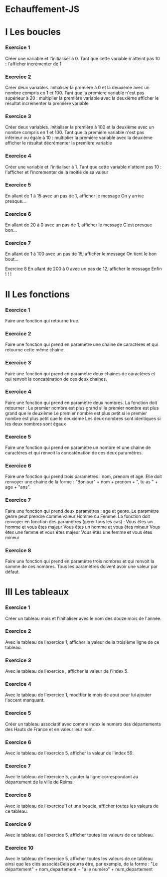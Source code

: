 # Echauffement-JS
# I Les boucles
### Exercice 1

Créer une variable et l'initialiser à 0. Tant que cette variable n'atteint pas 10 :
l'afficher
incrémenter de 1

### Exercice 2

Créer deux variables. Initialiser la première à 0 et la deuxième avec un nombre compris en 1 et 100. Tant que la première variable n'est pas supérieur à 20 :
multiplier la première variable avec la deuxième
afficher le résultat
incrémenter la première variable

### Exercice 3

Créer deux variables. Initialiser la première à 100 et la deuxième avec un nombre compris en 1 et 100. Tant que la première variable n'est pas inférieur ou égale à 10 :
multiplier la première variable avec la deuxième
afficher le résultat
décrémenter la première variable

### Exercice 4

Créer une variable et l'initialiser à 1. Tant que cette variable n'atteint pas 10 :
l'afficher
et l'incrementer de la moitié de sa valeur

### Exercice 5 
En allant de 1 à 15 avec un pas de 1, afficher le message On y arrive presque...

### Exercice 6 
En allant de 20 à 0 avec un pas de 1, afficher le message C'est presque bon...

### Exercice 7 
En allant de 1 à 100 avec un pas de 15, afficher le message On tient le bon bout...

Exercice 8 
En allant de 200 à 0 avec un pas de 12, afficher le message Enfin ! ! !

# II Les fonctions

### Exercice 1

Faire une fonction qui retourne true.

### Exercice 2

Faire une fonction qui prend en paramètre une chaine de caractères et qui retourne cette même chaine.

### Exercice 3

Faire une fonction qui prend en paramètre deux chaines de caractères et qui renvoit la concaténation de ces deux chaines.

### Exercice 4

Faire une fonction qui prend en paramètre deux nombres. La fonction doit retourner :
Le premier nombre est plus grand si le premier nombre est plus grand que le deuxième
Le premier nombre est plus petit si le premier nombre est plus petit que le deuxième
Les deux nombres sont identiques si les deux nombres sont égaux

### Exercice 5

Faire une fonction qui prend en paramètre un nombre et une chaine de caractères et qui renvoit la concaténation de ces deux paramètres.

### Exercice 6

Faire une fonction qui prend trois paramètres : nom, prenom et age. Elle doit renvoyer une chaine de la forme : "Bonjour" + nom + prenom + ", tu as " + age + "ans".

### Exercice 7

Faire une fonction qui prend deux paramètres : age et genre. Le paramètre genre peut prendre comme valeur Homme ou Femme. La fonction doit renvoyer en fonction des paramètres (gérer tous les cas) :
Vous êtes un homme et vous êtes majeur
Vous êtes un homme et vous êtes mineur
Vous êtes une femme et vous êtes majeur
Vous êtes une femme et vous êtes mineur

### Exercice 8

Faire une fonction qui prend en paramètre trois nombres et qui renvoit la somme de ces nombres. Tous les paramètres doivent avoir une valeur par défaut.

# III Les tableaux

### Exercice 1

Créer un tableau mois et l'initialiser avec le nom des douze mois de l'année.

### Exercice 2

Avec le tableau de l'exercice 1, afficher la valeur de la troisième ligne de ce tableau.

### Exercice 3

Avec le tableau de l'exercice , afficher la valeur de l'index 5.

### Exercice 4

Avec le tableau de l'exercice 1, modifier le mois de aout pour lui ajouter l'accent manquant.

### Exercice 5

Créer un tableau associatif avec comme index le numéro des départements des Hauts de France et en valeur leur nom.

### Exercice 6

Avec le tableau de l'exercice 5, afficher la valeur de l'index 59.

### Exercice 7

Avec le tableau de l'exercice 5, ajouter la ligne correspondant au département de la ville de Reims.

### Exercice 8

Avec le tableau de l'exercice 1 et une boucle, afficher toutes les valeurs de ce tableau.

### Exercice 9

Avec le tableau de l'exercice 5, afficher toutes les valeurs de ce tableau.

### Exercice 10

Avec le tableau de l'exercice 5, afficher toutes les valeurs de ce tableau ainsi que les clés associésCela pourra être, par exemple, de la forme : "Le département" + nom_departement + "a le numéro" + num_departement
